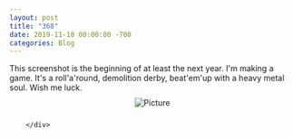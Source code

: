 ```yaml
---
layout: post
title: "368"
date: 2019-11-18 00:00:00 -700
categories: Blog
---
```


<div class="blog-content">
				<div class="paragraph"><span><span>This screenshot is the beginning of at least the next year. I'm making a game. It's a roll'a'round, demolition derby, beat'em'up with a heavy metal soul. Wish me luck.</span></span></div>  <div><div class="wsite-image wsite-image-border-none " style="padding-top:10px;padding-bottom:10px;margin-left:0;margin-right:0;text-align:center"> <a> <img src="/uploads/1/1/9/3/11936545/annotation-2019-11-18-205635_orig.png" alt="Picture" style="width:auto;max-width:100%"> </a> <div style="display:block;font-size:90%"></div> </div></div>

		</div>
        